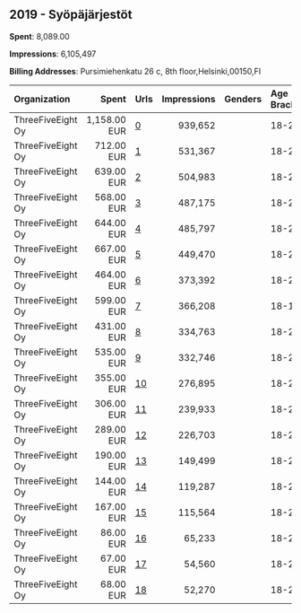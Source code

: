 ## 2019 - Syöpäjärjestöt 
**Spent**: 8,089.00

**Impressions**: 6,105,497

**Billing Addresses**: Pursimiehenkatu 26 c, 8th floor,Helsinki,00150,FI

|Organization|Spent|Urls|Impressions|Genders|Age Brackets|Country Codes|
|:---|---:|:---|---:|:---|:---|:---|
|ThreeFiveEight Oy|1,158.00 EUR|[0](https://www.snap.com/political-ads/asset/2048a4005fccca393d81f5eafb5c16256b846d85ad1561dff6af1f0b68d6ca62?mediaType=mp4)|939,652||18-20|finland|
|ThreeFiveEight Oy|712.00 EUR|[1](https://www.snap.com/political-ads/asset/4cf03f9852b5e6a890c7728ea8a11a393121ff31a7b38839095a301f8ee440ae?mediaType=mp4)|531,367||18-20|finland|
|ThreeFiveEight Oy|639.00 EUR|[2](https://www.snap.com/political-ads/asset/22a6b507f69c11b947925dbb2948fb65f50c1aa30015f9ed21731ec2f17b62e6?mediaType=mp4)|504,983||18-20|finland|
|ThreeFiveEight Oy|568.00 EUR|[3](https://www.snap.com/political-ads/asset/22a6b507f69c11b947925dbb2948fb65f50c1aa30015f9ed21731ec2f17b62e6?mediaType=mp4)|487,175||18-20|finland|
|ThreeFiveEight Oy|644.00 EUR|[4](https://www.snap.com/political-ads/asset/2048a4005fccca393d81f5eafb5c16256b846d85ad1561dff6af1f0b68d6ca62?mediaType=mp4)|485,797||18-20|finland|
|ThreeFiveEight Oy|667.00 EUR|[5](https://www.snap.com/political-ads/asset/f3e0494c87eaa58b38ae14e75a4559d4d1393903155895d78510cf1d445d4fdd?mediaType=mp4)|449,470||18-20|finland|
|ThreeFiveEight Oy|464.00 EUR|[6](https://www.snap.com/political-ads/asset/22a6b507f69c11b947925dbb2948fb65f50c1aa30015f9ed21731ec2f17b62e6?mediaType=mp4)|373,392||18-20|finland|
|ThreeFiveEight Oy|599.00 EUR|[7](https://www.snap.com/political-ads/asset/fac2eba7b05678de3110081b65dcd874da7721005fbd0f1217b9b0e58dda3461?mediaType=mp4)|366,208||18-18|finland|
|ThreeFiveEight Oy|431.00 EUR|[8](https://www.snap.com/political-ads/asset/2048a4005fccca393d81f5eafb5c16256b846d85ad1561dff6af1f0b68d6ca62?mediaType=mp4)|334,763||18-20|finland|
|ThreeFiveEight Oy|535.00 EUR|[9](https://www.snap.com/political-ads/asset/ca6e865e61cb4068a96cfd94cc20cc7de8ee26031a52d9a340d35db6b30c18cf?mediaType=mp4)|332,746||18-20|finland|
|ThreeFiveEight Oy|355.00 EUR|[10](https://www.snap.com/political-ads/asset/fc14de749dde4bdff43777842eccd0c7a38e6b97fd6bedf7eb29148388de6373?mediaType=mp4)|276,895||18-20|finland|
|ThreeFiveEight Oy|306.00 EUR|[11](https://www.snap.com/political-ads/asset/fc14de749dde4bdff43777842eccd0c7a38e6b97fd6bedf7eb29148388de6373?mediaType=mp4)|239,933||18-20|finland|
|ThreeFiveEight Oy|289.00 EUR|[12](https://www.snap.com/political-ads/asset/4cf03f9852b5e6a890c7728ea8a11a393121ff31a7b38839095a301f8ee440ae?mediaType=mp4)|226,703||18-20|finland|
|ThreeFiveEight Oy|190.00 EUR|[13](https://www.snap.com/political-ads/asset/ca6e865e61cb4068a96cfd94cc20cc7de8ee26031a52d9a340d35db6b30c18cf?mediaType=mp4)|149,499||18-20|finland|
|ThreeFiveEight Oy|144.00 EUR|[14](https://www.snap.com/political-ads/asset/f3e0494c87eaa58b38ae14e75a4559d4d1393903155895d78510cf1d445d4fdd?mediaType=mp4)|119,287||18-20|finland|
|ThreeFiveEight Oy|167.00 EUR|[15](https://www.snap.com/political-ads/asset/ca6e865e61cb4068a96cfd94cc20cc7de8ee26031a52d9a340d35db6b30c18cf?mediaType=mp4)|115,564||18-20|finland|
|ThreeFiveEight Oy|86.00 EUR|[16](https://www.snap.com/political-ads/asset/fc14de749dde4bdff43777842eccd0c7a38e6b97fd6bedf7eb29148388de6373?mediaType=mp4)|65,233||18-20|finland|
|ThreeFiveEight Oy|67.00 EUR|[17](https://www.snap.com/political-ads/asset/f3e0494c87eaa58b38ae14e75a4559d4d1393903155895d78510cf1d445d4fdd?mediaType=mp4)|54,560||18-20|finland|
|ThreeFiveEight Oy|68.00 EUR|[18](https://www.snap.com/political-ads/asset/4cf03f9852b5e6a890c7728ea8a11a393121ff31a7b38839095a301f8ee440ae?mediaType=mp4)|52,270||18-20|finland|
